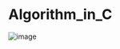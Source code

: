 ﻿# Algorithm_in_C
 ![image](https://github.com/AvisheikhKundu/Algorithm_in_C/assets/99108598/4b42a259-4672-4e32-a8eb-f8b64ae177ed)

